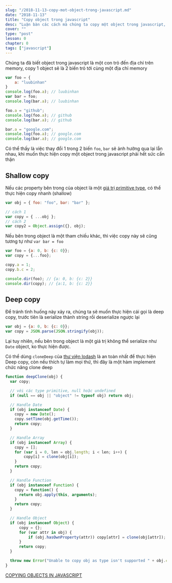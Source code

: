 ```yaml
---
slug: "/2018-11-13-copy-mot-object-trong-javascript.md"
date: "2018-11-13"
title: "Copy object trong javascript"
desc: "Luận bàn các cách mà chúng ta copy một object trong javascript, shallow copy và deep copy"
cover: ""
type: "post"
lesson: 0
chapter: 0
tags: ["javascript"]
---
```


Chúng ta đã biết object trong javascript là một con trỏ đến địa chỉ trên memory, copy 1 object sẽ là 2 biến trỏ tới cùng một địa chỉ memory

```js
var foo = {
    a: "luubinhan"
}
console.log(foo.a); // luubinhan
var bar = foo;
console.log(bar.a); // luubinhan

foo.a = "github";
console.log(foo.a); // github
console.log(bar.a); // github

bar.a = "google.com";
console.log(foo.a); // google.com
console.log(bar.a); // google.com
```

Có thể thấy là việc thay đổi 1 trong 2 biến `foo`, `bar` sẽ ảnh hưởng qua lại lẫn nhau, khi muốn thực hiện copy một object trong javascript phải hết sức cẩn thận

## Shallow copy

Nếu các property bên trong của object là một [giá trị primitive type](/2017-09-25-10-khai-niem-javascript-can-biet/), có thể thực hiện copy nhanh (shallow)

```js
var obj = { foo: "foo", bar: "bar" };

// cách 1
var copy = { ...obj };
// cách 2
var copy2 = Object.assign({}, obj);
```

Nếu bên trong object là một tham chiếu khác, thì việc copy này sẽ cũng tương tự như `var bar = foo`

```js
var foo = {a: 0, b: {c: 0}};
var copy = {...foo};

copy.a = 1;
copy.b.c = 2;

console.dir(foo); // {a: 0, b: {c: 2}}
console.dir(copy); // {a:1, b: {c: 2}}
```

## Deep copy

Để tránh tình huống này xảy ra, chúng ta sẽ muốn thực hiện cái gọi là deep copy, trước tiên là serialize thành string rồi deserialize ngược lại

```js
var obj = {a: 0, b: {c: 0}};
var copy = JSON.parse(JSON.stringify(obj));
```


Lại tuy nhiên, nếu bên trong object là một giá trị không thể serialize như `Date` object, ko thực hiện được.

Có thể dùng `cloneDeep` của [thư viện lodash](https://lodash.com/docs/4.17.11#cloneDeep) là an toàn nhất để thực hiện Deep copy, còn nếu thích tự làm mọi thứ, thì đây là một hàm implement chức năng clone deep

```js
function deepClone(obj) {
  var copy;

  // với các type primitive, null hoặc undefined
  if (null == obj || "object" != typeof obj) return obj;

  // Handle Date
  if (obj instanceof Date) {
    copy = new Date();
    copy.setTime(obj.getTime());
    return copy;
  }

  // Handle Array
  if (obj instanceof Array) {
    copy = [];
    for (var i = 0, len = obj.length; i < len; i++) {
        copy[i] = clone(obj[i]);
    }
    return copy;
  }

  // Handle Function
  if (obj instanceof Function) {
    copy = function() {
      return obj.apply(this, arguments);
    }
    return copy;
  }

  // Handle Object
  if (obj instanceof Object) {
      copy = {};
      for (var attr in obj) {
          if (obj.hasOwnProperty(attr)) copy[attr] = clone(obj[attr]);
      }
      return copy;
  }

  throw new Error("Unable to copy obj as type isn't supported " + obj.constructor.name);
}
``` 


<a href="https://smalldata.tech/blog/2018/11/01/copying-objects-in-javascript" target="_blank" rel="noopener noreferrer">COPYING OBJECTS IN JAVASCRIPT</a>


